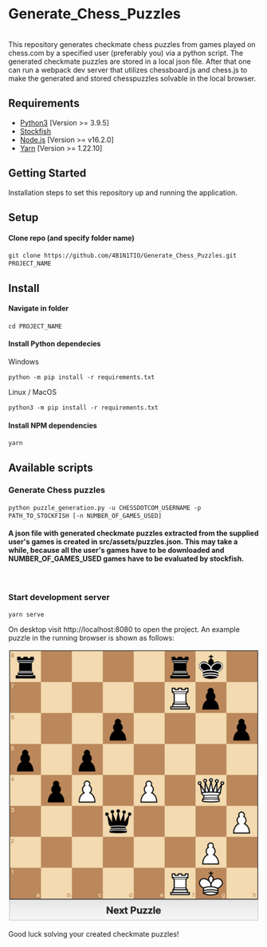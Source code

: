 # Generate_Chess_Puzzles 

<br/>
This repository generates checkmate chess puzzles from games played on chess.com by a specified user (preferably you) via a python script. The generated checkmate puzzles are stored in a local json file. After that one can run a webpack dev server that utilizes chessboard.js and chess.js to make the generated and stored chesspuzzles solvable in the local browser. 

<br/>

## Requirements
- [Python3](https://www.python.org/downloads/release/python-3913/) [Version >= 3.9.5]
- [Stockfish](https://stockfishchess.org/download/)
- [Node.js](https://nodejs.org/en/) [Version >= v16.2.0]
- [Yarn](https://yarnpkg.com/en/docs/install#mac-stable) [Version >= 1.22.10]

## Getting Started
Installation steps to set this repository up and running the application.

## Setup 
#### Clone repo (and specify folder name)
```shell
git clone https://github.com/4B1N1TIO/Generate_Chess_Puzzles.git PROJECT_NAME
```

## Install 

#### Navigate in folder
```shell
cd PROJECT_NAME
```

#### Install Python dependecies
Windows
```shell
python -m pip install -r requirements.txt
```
Linux / MacOS
```shell
python3 -m pip install -r requirements.txt
```
#### Install NPM dependencies
```shell
yarn
```

## Available scripts
### Generate Chess puzzles
```shell
python puzzle_generation.py -u CHESSDOTCOM_USERNAME -p PATH_TO_STOCKFISH [-n NUMBER_OF_GAMES_USED]

```
#### A json file with generated checkmate puzzles extracted from the supplied user's games is created in src/assets/puzzles.json. This may take a while, because all the user's games have to be downloaded and NUMBER_OF_GAMES_USED games have to be evaluated by stockfish.
<br/>


### Start development server
```shell
yarn serve
```


On desktop visit http://localhost:8080 to open the project. An example puzzle in the running browser is shown as follows:

![banner](banner.png)


Good luck solving your created checkmate puzzles!

